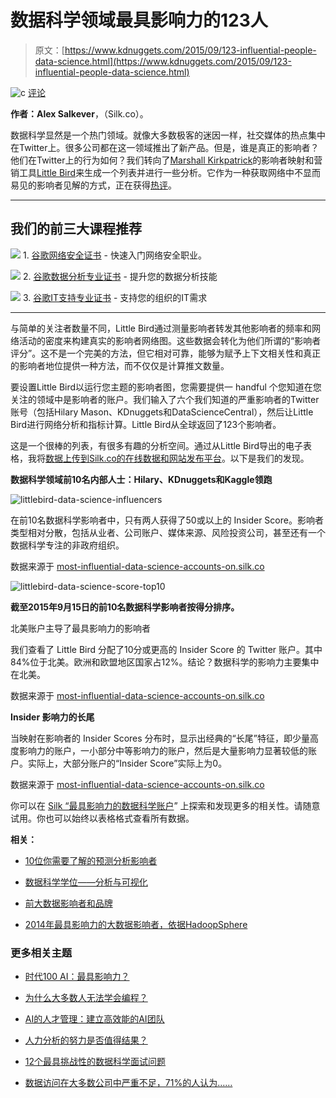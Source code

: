 # 数据科学领域最具影响力的123人

> 原文：[https://www.kdnuggets.com/2015/09/123-influential-people-data-science.html](https://www.kdnuggets.com/2015/09/123-influential-people-data-science.html)

![c](../Images/3d9c022da2d331bb56691a9617b91b90.png) [评论](#comments)

**作者：Alex Salkever**，（Silk.co）。

数据科学显然是一个热门领域。就像大多数极客的迷因一样，社交媒体的热点集中在Twitter上。很多公司都在这一领域推出了新产品。但是，谁是真正的影响者？他们在Twitter上的行为如何？我们转向了[Marshall Kirkpatrick](https://twitter.com/marshallk)的影响者映射和营销工具[Little Bird](http://www.getlittlebird.com/)来生成一个列表并进行一些分析。它作为一种获取网络中不显而易见的影响者见解的方式，正在获得[热评](http://www.walkersands.com/Blog/little-bird-influencer-engagement-tool-review/)。

* * *

## 我们的前三大课程推荐

![](../Images/0244c01ba9267c002ef39d4907e0b8fb.png) 1\. [谷歌网络安全证书](https://www.kdnuggets.com/google-cybersecurity) - 快速入门网络安全职业。

![](../Images/e225c49c3c91745821c8c0368bf04711.png) 2\. [谷歌数据分析专业证书](https://www.kdnuggets.com/google-data-analytics) - 提升您的数据分析技能

![](../Images/0244c01ba9267c002ef39d4907e0b8fb.png) 3\. [谷歌IT支持专业证书](https://www.kdnuggets.com/google-itsupport) - 支持您的组织的IT需求

* * *

与简单的关注者数量不同，Little Bird通过测量影响者转发其他影响者的频率和网络活动的密度来构建真实的影响者网络图。这些数据会转化为他们所谓的“影响者评分”。这不是一个完美的方法，但它相对可靠，能够为赋予上下文相关性和真正的影响者地位提供一种方法，而不仅仅是计算推文数量。

要设置Little Bird以运行您主题的影响者图，您需要提供一 handful 个您知道在您关注的领域中是影响者的账户。我们输入了六个我们知道的严重影响者的Twitter账号（包括Hilary Mason、KDnuggets和DataScienceCentral），然后让Little Bird进行网络分析和指标计算。Little Bird从全球返回了123个影响者。

这是一个很棒的列表，有很多有趣的分析空间。通过从Little Bird导出的电子表格，我将[数据上传到Silk.co的在线数据和网站发布平台](http://most-influential-data-science-accounts-on.silk.co/?utm_type=GuestBlog&utm_campaign=KDN&utm_source=LittleBird)。以下是我们的发现。

**数据科学领域前10名内部人士：Hilary、KDnuggets和Kaggle领跑**

![littlebird-data-science-influencers](../Images/bc9cf00c57db3fd478282b912cc49c84.png)

在前10名数据科学影响者中，只有两人获得了50或以上的 Insider Score。影响者类型相对分散，包括从业者、公司账户、媒体来源、风险投资公司，甚至还有一个数据科学专注的非政府组织。

数据来源于 [most-influential-data-science-accounts-on.silk.co]( http://most-influential-data-science-accounts-on.silk.co )

![littlebird-data-science-score-top10](../Images/effdf521aa05ecb853daf1e7d6f95415.png)

**截至2015年9月15日的前10名数据科学影响者按得分排序。**

北美账户主导了最具影响力的影响者

我们查看了 Little Bird 分配了10分或更高的 Insider Score 的 Twitter 账户。其中84%位于北美。欧洲和欧盟地区国家占12%。结论？数据科学的影响力主要集中在北美。

数据来源于 [most-influential-data-science-accounts-on.silk.co]( http://most-influential-data-science-accounts-on.silk.co )

**Insider 影响力的长尾**

当映射在影响者的 Insider Scores 分布时，显示出经典的“长尾”特征，即少量高度影响力的账户，一小部分中等影响力的账户，然后是大量影响力显著较低的账户。实际上，大部分账户的“Insider Score”实际上为0。

数据来源于 [most-influential-data-science-accounts-on.silk.co]( http://most-influential-data-science-accounts-on.silk.co )

你可以在 [Silk “最具影响力的数据科学账户](http://most-influential-data-science-accounts-on.silk.co/?utm_type=GuestBlog&utm_campaign=KDN&utm_source=LittleBird)” 上探索和发现更多的相关性。请随意试用。你也可以始终以表格格式查看所有数据。

**相关：**

+   [10位你需要了解的预测分析影响者](/2015/03/10-predictive-analytics-influencers-dataconomy.html)

+   [数据科学学位——分析与可视化](/2015/07/data-science-degrees-analyzed.html)

+   [前大数据影响者和品牌](/2015/02/top-big-data-influencers-brands.html)

+   [2014年最具影响力的大数据影响者，依据HadoopSphere](/2015/03/hadoopsphere-top-big-data-influencers-2014.html)

### 更多相关主题

+   [时代100 AI：最具影响力？](https://www.kdnuggets.com/time-100-ai-the-most-influential)

+   [为什么大多数人无法学会编程？](https://www.kdnuggets.com/2022/03/people-fail-learn-programming.html)

+   [AI的人才管理：建立高效能的AI团队](https://www.kdnuggets.com/2022/03/people-management-ai-building-highvelocity-ai-teams.html)

+   [人力分析的努力是否值得结果？](https://www.kdnuggets.com/2022/09/efforts-people-analytics-worth-outcome.html)

+   [12个最具挑战性的数据科学面试问题](https://www.kdnuggets.com/2022/07/12-challenging-data-science-interview-questions.html)

+   [数据访问在大多数公司中严重不足，71%的人认为……](https://www.kdnuggets.com/2023/07/mostly-data-access-severely-lacking-synthetic-data-help.html)
